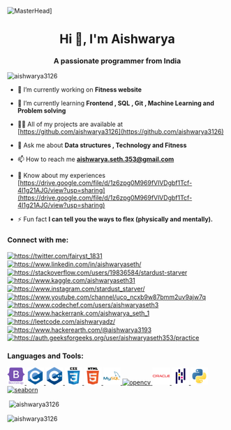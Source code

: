![MasterHead](https://user-images.githubusercontent.com/83378141/119193317-7438e300-ba4f-11eb-8b73-2ddb4fc84af5.gif)]
<h1 align="center">Hi 👋, I'm Aishwarya</h1>
<h3 align="center">A passionate programmer from India</h3>
<p align="left"> <img src="https://komarev.com/ghpvc/?username=aishwarya3126&label=Profile%20views&color=0e75b6&style=flat" alt="aishwarya3126" /> </p>

- 🔭 I’m currently working on **Fitness website**

- 🌱 I’m currently learning **Frontend , SQL , Git , Machine Learning and Problem solving**

- 👨‍💻 All of my projects are available at [https://github.com/aishwarya3126](https://github.com/aishwarya3126)

- 💬 Ask me about **Data structures , Technology and Fitness**

- 📫 How to reach me **aishwarya.seth.353@gmail.com**

- 📄 Know about my experiences [https://drive.google.com/file/d/1z6zpg0M969fVlVDgbf1Tcf-4I1g21AJG/view?usp=sharing](https://drive.google.com/file/d/1z6zpg0M969fVlVDgbf1Tcf-4I1g21AJG/view?usp=sharing)

- ⚡ Fun fact **I can tell you the ways to flex (physically and mentally).**

<h3 align="left">Connect with me:</h3>
<p align="left">
<a href="https://twitter.com/https://twitter.com/fairyst_1831" target="blank"><img align="center" src="https://raw.githubusercontent.com/rahuldkjain/github-profile-readme-generator/master/src/images/icons/Social/twitter.svg" alt="https://twitter.com/fairyst_1831" height="30" width="40" /></a>
<a href="https://linkedin.com/in/https://www.linkedin.com/in/aishwaryaseth/" target="blank"><img align="center" src="https://raw.githubusercontent.com/rahuldkjain/github-profile-readme-generator/master/src/images/icons/Social/linked-in-alt.svg" alt="https://www.linkedin.com/in/aishwaryaseth/" height="30" width="40" /></a>
<a href="https://stackoverflow.com/users/https://stackoverflow.com/users/19836584/stardust-starver" target="blank"><img align="center" src="https://raw.githubusercontent.com/rahuldkjain/github-profile-readme-generator/master/src/images/icons/Social/stack-overflow.svg" alt="https://stackoverflow.com/users/19836584/stardust-starver" height="30" width="40" /></a>
<a href="https://kaggle.com/https://www.kaggle.com/aishwaryaseth31" target="blank"><img align="center" src="https://raw.githubusercontent.com/rahuldkjain/github-profile-readme-generator/master/src/images/icons/Social/kaggle.svg" alt="https://www.kaggle.com/aishwaryaseth31" height="30" width="40" /></a>
<a href="https://instagram.com/https://www.instagram.com/stardust_starver/" target="blank"><img align="center" src="https://raw.githubusercontent.com/rahuldkjain/github-profile-readme-generator/master/src/images/icons/Social/instagram.svg" alt="https://www.instagram.com/stardust_starver/" height="30" width="40" /></a>
<a href="https://www.youtube.com/c/https://www.youtube.com/channel/uco_ncxb9w87bmm2uv9ajw7q" target="blank"><img align="center" src="https://raw.githubusercontent.com/rahuldkjain/github-profile-readme-generator/master/src/images/icons/Social/youtube.svg" alt="https://www.youtube.com/channel/uco_ncxb9w87bmm2uv9ajw7q" height="30" width="40" /></a>
<a href="https://www.codechef.com/users/https://www.codechef.com/users/aishwaryaseth3" target="blank"><img align="center" src="https://cdn.jsdelivr.net/npm/simple-icons@3.1.0/icons/codechef.svg" alt="https://www.codechef.com/users/aishwaryaseth3" height="30" width="40" /></a>
<a href="https://www.hackerrank.com/https://www.hackerrank.com/aishwarya_seth_1" target="blank"><img align="center" src="https://raw.githubusercontent.com/rahuldkjain/github-profile-readme-generator/master/src/images/icons/Social/hackerrank.svg" alt="https://www.hackerrank.com/aishwarya_seth_1" height="30" width="40" /></a>
<a href="https://www.leetcode.com/https://leetcode.com/aishwaryadz/" target="blank"><img align="center" src="https://raw.githubusercontent.com/rahuldkjain/github-profile-readme-generator/master/src/images/icons/Social/leet-code.svg" alt="https://leetcode.com/aishwaryadz/" height="30" width="40" /></a>
<a href="https://www.hackerearth.com/https://www.hackerearth.com/@aishwarya3193" target="blank"><img align="center" src="https://raw.githubusercontent.com/rahuldkjain/github-profile-readme-generator/master/src/images/icons/Social/hackerearth.svg" alt="https://www.hackerearth.com/@aishwarya3193" height="30" width="40" /></a>
<a href="https://auth.geeksforgeeks.org/user/https://auth.geeksforgeeks.org/user/aishwaryaseth353/practice" target="blank"><img align="center" src="https://raw.githubusercontent.com/rahuldkjain/github-profile-readme-generator/master/src/images/icons/Social/geeks-for-geeks.svg" alt="https://auth.geeksforgeeks.org/user/aishwaryaseth353/practice" height="30" width="40" /></a>
</p>

<h3 align="left">Languages and Tools:</h3>
<p align="left"> <a href="https://getbootstrap.com" target="_blank" rel="noreferrer"> <img src="https://raw.githubusercontent.com/devicons/devicon/master/icons/bootstrap/bootstrap-plain-wordmark.svg" alt="bootstrap" width="40" height="40"/> </a> <a href="https://www.cprogramming.com/" target="_blank" rel="noreferrer"> <img src="https://raw.githubusercontent.com/devicons/devicon/master/icons/c/c-original.svg" alt="c" width="40" height="40"/> </a> <a href="https://www.w3schools.com/cpp/" target="_blank" rel="noreferrer"> <img src="https://raw.githubusercontent.com/devicons/devicon/master/icons/cplusplus/cplusplus-original.svg" alt="cplusplus" width="40" height="40"/> </a> <a href="https://www.w3schools.com/css/" target="_blank" rel="noreferrer"> <img src="https://raw.githubusercontent.com/devicons/devicon/master/icons/css3/css3-original-wordmark.svg" alt="css3" width="40" height="40"/> </a> <a href="https://www.w3.org/html/" target="_blank" rel="noreferrer"> <img src="https://raw.githubusercontent.com/devicons/devicon/master/icons/html5/html5-original-wordmark.svg" alt="html5" width="40" height="40"/> </a> <a href="https://www.mysql.com/" target="_blank" rel="noreferrer"> <img src="https://raw.githubusercontent.com/devicons/devicon/master/icons/mysql/mysql-original-wordmark.svg" alt="mysql" width="40" height="40"/> </a> <a href="https://opencv.org/" target="_blank" rel="noreferrer"> <img src="https://www.vectorlogo.zone/logos/opencv/opencv-icon.svg" alt="opencv" width="40" height="40"/> </a> <a href="https://www.oracle.com/" target="_blank" rel="noreferrer"> <img src="https://raw.githubusercontent.com/devicons/devicon/master/icons/oracle/oracle-original.svg" alt="oracle" width="40" height="40"/> </a> <a href="https://pandas.pydata.org/" target="_blank" rel="noreferrer"> <img src="https://raw.githubusercontent.com/devicons/devicon/2ae2a900d2f041da66e950e4d48052658d850630/icons/pandas/pandas-original.svg" alt="pandas" width="40" height="40"/> </a> <a href="https://www.python.org" target="_blank" rel="noreferrer"> <img src="https://raw.githubusercontent.com/devicons/devicon/master/icons/python/python-original.svg" alt="python" width="40" height="40"/> </a> <a href="https://seaborn.pydata.org/" target="_blank" rel="noreferrer"> <img src="https://seaborn.pydata.org/_images/logo-mark-lightbg.svg" alt="seaborn" width="40" height="40"/> </a> </p>



<p>&nbsp;<img align="center" src="https://github-readme-stats.vercel.app/api?username=aishwarya3126&show_icons=true&locale=en" alt="aishwarya3126" /></p>

<p><img align="center" src="https://github-readme-streak-stats.herokuapp.com/?user=aishwarya3126&" alt="aishwarya3126" /></p>
